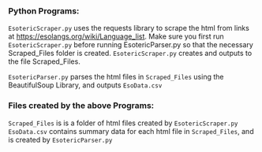 ### Python Programs:
`EsotericScraper.py` uses the requests library to scrape the html from links at https://esolangs.org/wiki/Language_list.
Make sure you first run `EsotericScraper.py` before running EsotericParser.py so that the necessary Scraped_Files folder is created.
`EsotericScraper.py` creates and outputs to the file Scraped_Files.  

`EsotericParser.py` parses the html files in `Scraped_Files` using the BeautifulSoup Library, and outputs `EsoData.csv`  

### Files created by the above Programs:
`Scraped_Files` is is a folder of html files created by `EsotericScraper.py`
`EsoData.csv` contains summary data for each html file in `Scraped_Files`, and is created by `EsotericParser.py`
